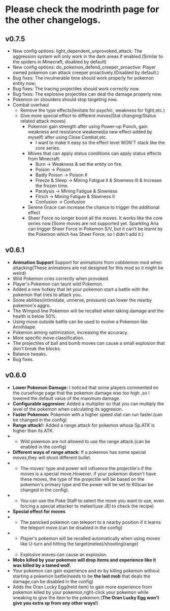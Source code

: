 # Please check the modrinth page for the other changelogs.
## v0.7.5
- New config options: light_dependent_unprovoked_attack: The aggression system will only work in the dark areas if enabled.(Similar to the spiders in Minecraft, disabled by default)
- New config options: do_pokemon_defend_creeper_proactive: Player owned pokemon can attack creeper proactively.(Disabled by default.)
- Bug fixes: The invulnerable time should work properly for pokemon entity now;
- Bug fixes: The tracing projectiles should work correctly now.
- Bug fixes: The explosive projectiles can deal the damage properly now.
- Pokemon on shoulders should stop targeting now.
- Combat overhaul
    - Remove the type effects(levitate for psychic, weakness for fight,etc.)
    - Give more special effect to different moves(Stat changing/Status related attack moves)
        - Pokemon gain strength after using Power-up Punch, gain weakness and resistance weakened(a new effect added by myself) after using Close Combat,etc.
            - I want to make it easy so the effect level WON'T stack like the core series.
        - Moves that can apply status conditions can apply status effects from Minecraft:
            - Burn -> Weakness & set the entity on fire.
            - Poison -> Poison
            - Badly Poison -> Poison II
            - Freeze & Sleep -> Mining Fatigue II & Slowness III & Increase the frozen time.
            - Paralysis -> Mining Fatigue & Slowness
            - Flinch -> Mining Fatigue & Slowness II
            - Confusion -> Confusion
        - Serene Grace can increase the chance to trigger the additional effect
        - Sheer Force no longer boost all the moves. It works like the core series now.(Some moves are not supported yet. Sparkling Aria can trigger Sheer Force in Pokemon S/V, but it can't be learnt by the Pokemon which has Sheer Force, so I didn't add it.)

## v0.6.1
* **Animation Support** Support for animations from cobblemon mod when attacking(These animations are not designed for this mod so it might be weird)
* Wild Pokemon cries correctly when provoked.
* Player's Pokemon can taunt wild Pokemon.
* Added a new hotkey that let your pokemon start a battle with the pokemon that tries to attack you.
* Some abilities(intimidate, unnerve, pressure) can lower the nearby pokemon's aggro.
* The Wimpod line Pokemon will be recalled when taking damage and the health is below 50%.
* Using move outside battle can be used to evolve a Pokemon like Annihilape.
* Pokemon aiming optimization, increasing the accuracy.
* More specific move classification.
* The projectiles of ball and bomb moves can cause a small explosion that don't break the blocks.
* Balance tweaks.
* Bug fixes.
## v0.6.0
- **Lower Pokemon Damage:** I noticed that some players commented on the curseforge page that the pokemon damage was too high ,so I lowered the default value of the maximum damage.
- **Configurable aggresion:** Added a multiplier so that you can multiply the level of the pokemon when calculating its aggresion.
- **Faster Pokemon:** Pokemon with a higher speed stat can run faster.(can be changed in the config)
- **Range attack!:** Added a range attack for pokemon whose Sp.ATK is higher than its ATK.
- - Wild pokemon are not allowed to use the range attack.(can be enabled in the config)
- **Different ways of range attack:** If a pokemon has some special moves,they will shoot different bullet.
- - The moves' type and power will influence the projectile's if the moves is a special move.However, if your pokemon doesn't have these moves, the type of the projectile will be based on the pokemon's primary type and the power will be set to 60(can be changed in the config).
- - You can use the Poke Staff to select the move you want to use, even forcing a special attacker to melee!(use JEI to check the recipe)
- **Special effect for moves**
- - The panicked pokemon can teleport to a nearby position if it learns the teleport move.(can be disabled in the config)
- - Player's pokemon will be recalled automatically when using moves like U-turn and hitting the target(melee)/shooting(range)
- - Explosive moves can cause an explosion.
- **Mobs killed by your pokemon will drop items and experience like it was killed by a tamed wolf.**
- Your pokemon can gain experience and ev by killing pokemon without starting a pokemon battle(needs to be **the last mob** that deals the damage,can be disabled in the config)
- Adds the Oran Lucky Egg(held item) to gain more experience from pokemon killed by your pokemon,right-click your pokemon while sneaking to give the item to the pokemon.(**The Oran Lucky Egg won't give you extra xp from any other ways!**)